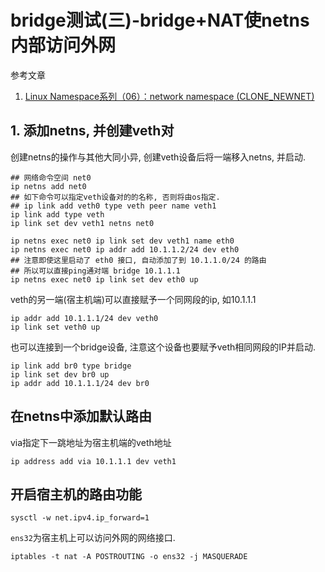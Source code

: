 # bridge测试(三)-bridge+NAT使netns内部访问外网

参考文章

1. [Linux Namespace系列（06）：network namespace (CLONE_NEWNET)](https://segmentfault.com/a/1190000006912930)

## 1. 添加netns, 并创建veth对

创建netns的操作与其他大同小异, 创建veth设备后将一端移入netns, 并启动.

```
## 网络命令空间 net0
ip netns add net0
## 如下命令可以指定veth设备对的的名称, 否则将由os指定.
## ip link add veth0 type veth peer name veth1
ip link add type veth
ip link set dev veth1 netns net0

ip netns exec net0 ip link set dev veth1 name eth0
ip netns exec net0 ip addr add 10.1.1.2/24 dev eth0
## 注意即使这里启动了 eth0 接口, 自动添加了到 10.1.1.0/24 的路由
## 所以可以直接ping通对端 bridge 10.1.1.1
ip netns exec net0 ip link set dev eth0 up
```

veth的另一端(宿主机端)可以直接赋予一个同网段的ip, 如10.1.1.1

```
ip addr add 10.1.1.1/24 dev veth0
ip link set veth0 up
```

也可以连接到一个bridge设备, 注意这个设备也要赋予veth相同网段的IP并启动.

```
ip link add br0 type bridge
ip link set dev br0 up
ip addr add 10.1.1.1/24 dev br0
```

## 在netns中添加默认路由

via指定下一跳地址为宿主机端的veth地址

```
ip address add via 10.1.1.1 dev veth1 
```

## 开启宿主机的路由功能

```
sysctl -w net.ipv4.ip_forward=1
```

`ens32`为宿主机上可以访问外网的网络接口.

```
iptables -t nat -A POSTROUTING -o ens32 -j MASQUERADE
```
